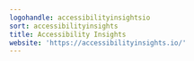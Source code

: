 ```yaml
---
logohandle: accessibilityinsightsio
sort: accessibilityinsights
title: Accessibility Insights
website: 'https://accessibilityinsights.io/'
---
```

